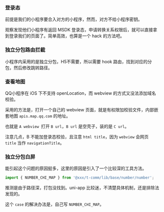 ### 登录态

前提是我们的小程序要合入对方的小程序，然而，对方不给小程序密钥。

观察发现他们小程序有返回 MSDK 登录态，申请转换关系权限后，就可以直接拿到登录我们的页面了。简单高效，也算是一个 hack 的方法吧。

### 独立分包路由拦截

小程序内采用的是独立分包，H5不需要，所以需要 hook 路由，找到对应的分包，然后修改跳转路径。

### 查看地图

QQ小程序在 iOS 下不支持 openLocation，而 webview 的方式又没法添加域名校验。

采用的方法是，打开一个自己的 webview 页面，就是有权限加校验文件，内部嵌套地图 `apis.map.qq.com` 的地址。

也就是 `A webview `打开 `B url`，`B url` 是空壳子，装的是 `C url`。

注意几点，B 不能加登录态校验，且注意 `html title`，因为 `webview` 会网页 `title` 当作 `navigationTitle`。

### 独立分包白屏

能引起这个问题的原因挺多，这里的原因是引入了一个比较深的工具方法。

```ts
import { NUMBER_CHI_MAP } from '@xxx/t-comm/lib/base/number/number';
```

推测是由于路径深，打包没找到。uni-app 比较迷，不清楚具体机制，还是排除法发现的。

这个 `case` 的解决办法是，自己写 `NUMBER_CHI_MAP`。

